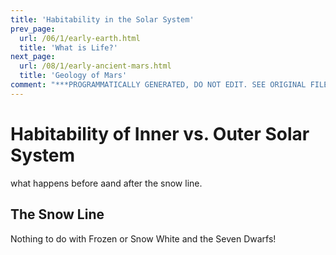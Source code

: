 ```yaml
---
title: 'Habitability in the Solar System'
prev_page:
  url: /06/1/early-earth.html
  title: 'What is Life?'
next_page:
  url: /08/1/early-ancient-mars.html
  title: 'Geology of Mars'
comment: "***PROGRAMMATICALLY GENERATED, DO NOT EDIT. SEE ORIGINAL FILES IN /content***"
---
```

# Habitability of Inner vs. Outer Solar System

what happens before aand after the snow line.

## The Snow Line

Nothing to do with Frozen or Snow White and the Seven Dwarfs!
